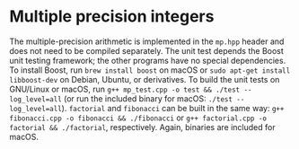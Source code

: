 # Multiple precision integers
The multiple-precision arithmetic is implemented in the `mp.hpp` header and does not need
to be compiled separately. The unit test depends the Boost unit testing framework; the
other programs have no special dependencies. To install Boost, run `brew install boost`
on macOS or `sudo apt-get install libboost-dev` on Debian, Ubuntu, or derivatives. To build
the unit tests on GNU/Linux or macOS, run `g++ mp_test.cpp -o test && ./test --log_level=all`
(or run the included binary for macOS: `./test --log_level=all`). `factorial` and `fibonacci`
can be built in the same way: `g++ fibonacci.cpp -o fibonacci && ./fibonacci` or
`g++ factorial.cpp -o factorial && ./factorial`, respectively. Again, binaries are included
for macOS.
